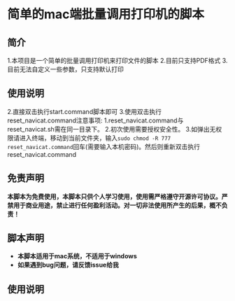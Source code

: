 # 简单的mac端批量调用打印机的脚本

## 简介
1.本项目是一个简单的批量调用打印机来打印文件的脚本
2.目前只支持PDF格式
3.目前无法自定义一些参数，只支持默认打印

## 使用说明
2.直接双击执行start.command脚本即可
3.使用双击执行reset_navicat.command注意事项: 
1.reset_navicat.command与reset_navicat.sh需在同一目录下。
2.初次使用需要授权安全性。
3.如弹出无权限请进入终端，移动到当前文件夹，输入`sudo chmod -R 777 reset_navicat.command`回车(需要输入本机密码)。然后则重新双击执行reset_navicat.command

## 免责声明

**本脚本为免费使用，本脚本只供个人学习使用，使用需严格遵守开源许可协议。严禁用于商业用途，禁止进行任何盈利活动。对一切非法使用所产生的后果，概不负责！**

## 脚本声明

- **本脚本适用于mac系统，不适用于windows**
- **如果遇到bug问题，请反馈issue给我**

## 使用说明
